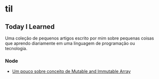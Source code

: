 # til
## Today I Learned

Uma coleção de pequenos artigos escrito por mim sobre pequenas coisas que aprendo diariamente em uma linguagem de programação ou tecnologia.

### Node

- [Um pouco sobre conceito de Mutable and Immutable Array](node/mutable-and-immutable.md)

